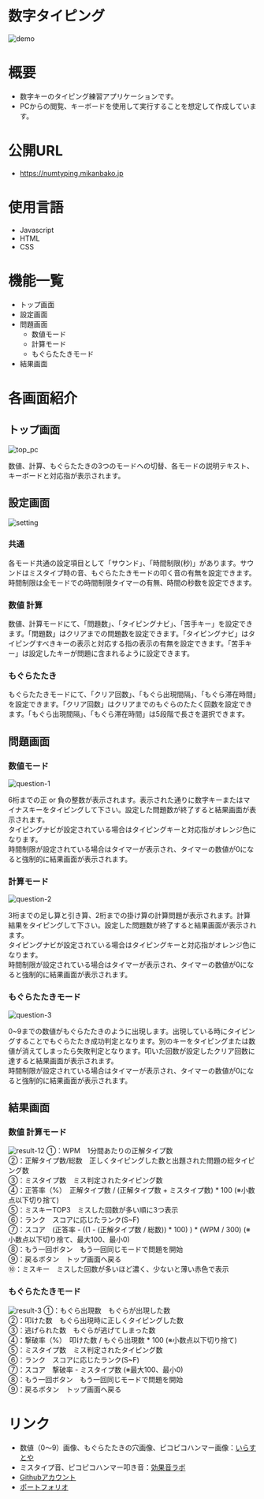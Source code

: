 # 数字タイピング
![demo](https://user-images.githubusercontent.com/18690548/153708634-4b22bceb-4e1a-4c4a-94c1-2835180a7be5.gif)

# 概要
* 数字キーのタイピング練習アプリケーションです。
* PCからの閲覧、キーボードを使用して実行することを想定して作成しています。

# 公開URL
* https://numtyping.mikanbako.jp

# 使用言語
* Javascript
* HTML
* CSS

# 機能一覧
* トップ画面
* 設定画面
* 問題画面
  * 数値モード
  * 計算モード
  * もぐらたたきモード
* 結果画面

# 各画面紹介
## トップ画面
![top_pc](https://user-images.githubusercontent.com/18690548/153444033-e181cc82-3984-42fc-8b2a-4e92c628b0ea.PNG)

数値、計算、もぐらたたきの3つのモードへの切替、各モードの説明テキスト、キーボードと対応指が表示されます。

## 設定画面
![setting](https://user-images.githubusercontent.com/18690548/153444850-ca26d66f-7398-46ca-aa13-056bb0d91e64.PNG)

### 共通
各モード共通の設定項目として「サウンド」、「時間制限(秒)」があります。サウンドはミスタイプ時の音、もぐらたたきモードの叩く音の有無を設定できます。時間制限は全モードでの時間制限タイマーの有無、時間の秒数を設定できます。

### 数値 計算
数値、計算モードにて、「問題数」、「タイピングナビ」、「苦手キー」を設定できます。「問題数」はクリアまでの問題数を設定できます。「タイピングナビ」はタイピングすべきキーの表示と対応する指の表示の有無を設定できます。「苦手キー」は設定したキーが問題に含まれるように設定できます。

### もぐらたたき
もぐらたたきモードにて、「クリア回数」、「もぐら出現間隔」、「もぐら滞在時間」を設定できます。「クリア回数」はクリアまでのもぐらのたたく回数を設定できます。「もぐら出現間隔」、「もぐら滞在時間」は5段階で長さを選択できます。

## 問題画面
### 数値モード
![question-1](https://user-images.githubusercontent.com/18690548/153696719-971d7761-b48e-470c-b574-c0df39495616.gif)

6桁までの正 or 負の整数が表示されます。表示された通りに数字キーまたはマイナスキーをタイピングして下さい。設定した問題数が終了すると結果画面が表示されます。  
タイピングナビが設定されている場合はタイピングキーと対応指がオレンジ色になります。  
時間制限が設定されている場合はタイマーが表示され、タイマーの数値が0になると強制的に結果画面が表示されます。

### 計算モード
![question-2](https://user-images.githubusercontent.com/18690548/153455885-ebed4286-3fec-4358-bcbc-d8f54dbdc9e1.gif)

3桁までの足し算と引き算、2桁までの掛け算の計算問題が表示されます。計算結果をタイピングして下さい。設定した問題数が終了すると結果画面が表示されます。  
タイピングナビが設定されている場合はタイピングキーと対応指がオレンジ色になります。  
時間制限が設定されている場合はタイマーが表示され、タイマーの数値が0になると強制的に結果画面が表示されます。

### もぐらたたきモード
![question-3](https://user-images.githubusercontent.com/18690548/153697281-8db1b551-0a26-43e0-af6a-7425f1aba089.gif)

0~9までの数値がもぐらたたきのように出現します。出現している時にタイピングすることでもぐらたたき成功判定となります。別のキーをタイピングまたは数値が消えてしまったら失敗判定となります。叩いた回数が設定したクリア回数に達すると結果画面が表示されます。  
時間制限が設定されている場合はタイマーが表示され、タイマーの数値が0になると強制的に結果画面が表示されます。

## 結果画面
### 数値 計算モード
![result-12](https://user-images.githubusercontent.com/18690548/153701027-f4680bfe-b884-40b1-bce2-9ea750f238f1.png)
①：WPM　1分間あたりの正解タイプ数  
②：正解タイプ数/総数　正しくタイピングした数と出題された問題の総タイピング数  
③：ミスタイプ数　ミス判定されたタイピング数  
④：正答率（%）　正解タイプ数 / (正解タイプ数 + ミスタイプ数) * 100 (※小数点以下切り捨て)  
⑤：ミスキーTOP3　ミスした回数が多い順に3つ表示  
⑥：ランク　スコアに応じたランク(S~F)  
⑦：スコア　(正答率 - ((1 - (正解タイプ数 / 総数)) * 100) ) * (WPM / 300) (※小数点以下切り捨て、最大100、最小0)  
⑧：もう一回ボタン　もう一回同じモードで問題を開始  
⑨：戻るボタン　トップ画面へ戻る  
⑩：ミスキー　ミスした回数が多いほど濃く、少ないと薄い赤色で表示  

### もぐらたたきモード
![result-3](https://user-images.githubusercontent.com/18690548/153701764-c5e099de-eda8-4434-aefd-727bf5a93905.png)
①：もぐら出現数　もぐらが出現した数  
②：叩けた数　もぐら出現時に正しくタイピングした数  
③：逃げられた数　もぐらが逃げてしまった数  
④：撃破率（%）　叩けた数 / もぐら出現数 * 100 (※小数点以下切り捨て)  
⑤：ミスタイプ数　ミス判定されたタイピング数  
⑥：ランク　スコアに応じたランク(S~F)  
⑦：スコア　撃破率 - ミスタイプ数 (※最大100、最小0)  
⑧：もう一回ボタン　もう一回同じモードで問題を開始  
⑨：戻るボタン　トップ画面へ戻る  

# リンク
* 数値（0～9）画像、もぐらたたきの穴画像、ピコピコハンマー画像：<a href="https://www.irasutoya.com/">いらすとや</a>
* ミスタイプ音、ピコピコハンマー叩き音：<a href="https://soundeffect-lab.info/">効果音ラボ</a>
* <a href="https://github.com/yoshitaka7144" target="_blank" rel="noopener noreferrer">Githubアカウント</a>
* <a href="https://portfolio.mikanbako.jp" target="_blank" rel="noopener noreferrer">ポートフォリオ</a>